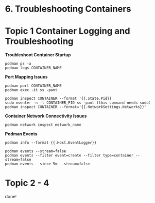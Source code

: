 # 6. Troubleshooting Containers
# Topic 1 Container Logging and Troubleshooting

**Troubleshoot Container Startup**

```
podman ps -a
podman logs CONTAINER_NAME
```

**Port Mapping Issues**

```
podman port CONTAINER_NAME
podman exec -it ss -pant

podman inspect CONTAINER --format '{{.State.Pid}}
sudo nsenter -n -t CONTAINER_PID ss -pant (this command needs sudo)
podman inspect CONTAINER --format='{{.NetworkSettings.Networks}}'
```

**Container Network Connectivity Issues**

```
podman network inspect network_name
```

**Podman Events**

```
podman info --format {{.Host.EventLogger}}

podman events --stream=false
podman events --filter event=create --filter type=container --stream=false
podman events --since 5m --stream=false
```

# Topic 2 - 4
done!

